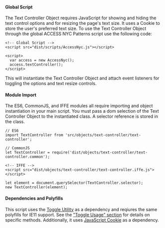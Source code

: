 #### Global Script

The Text Controller Object requires JavaScript for showing and hiding the text control options and for resizing the page's text size. It uses a Cookie to store the user's preferred text size. To use the Text Controller Object through the global ACCESS NYC Patterns script use the following code:

    <!-- Global Script -->
    <script src="dist/scripts/AccessNyc.js"></script>

    <script>
      var access = new AccessNyc();
      access.textController();
    </script>

This will instantiate the Text Controller Object and attach event listeners for toggling the options and text resize controls.

#### Module Import

The ES6, CommonJS, and IFFE modules all require importing and object instantiation in your main script. You must pass a dom selection of the Text Controller Object to the instantiated class. A selector reference is stored in the class.

    // ES6
    import TextController from 'src/objects/text-controller/text-controller';

    // CommonJS
    let TextController = require('dist/objects/text-controller/text-controller.common');

    <!-- IFFE -->
    <script src="dist/objects/text-controller/text-controller.iffe.js"></script>

    let element = document.querySelector(TextController.selector);
    new TextController(element);

#### Dependencies and Polyfills

This script uses the [Toggle Utility](/toggle) as a dependency and reqiures the same polyfills for IE11 support. See the ["Toggle Usage" section](/toggle#toggle-usage) for details on specific methods. Additionally, it uses [JavaScript Cookie](https://github.com/js-cookie/js-cookie) as a dependency.